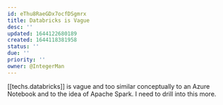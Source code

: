 ```yaml
---
id: eThu8RaeGDx7ocfDSgmrx
title: Databricks is Vague
desc: ''
updated: 1644122680189
created: 1644118381958
status: ''
due: ''
priority: ''
owner: @IntegerMan
---
```


[[techs.databricks]] is vague and too similar conceptually to an Azure Notebook and to the idea of Apache Spark. I need to drill into this more.
